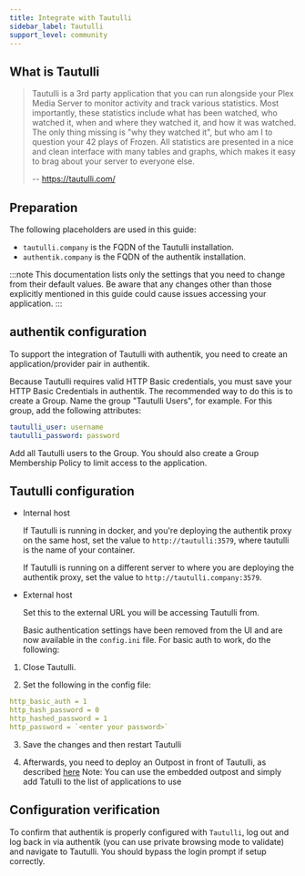 ```yaml
---
title: Integrate with Tautulli
sidebar_label: Tautulli
support_level: community
---
```


## What is Tautulli

> Tautulli is a 3rd party application that you can run alongside your Plex Media Server to monitor activity and track various statistics. Most importantly, these statistics include what has been watched, who watched it, when and where they watched it, and how it was watched. The only thing missing is "why they watched it", but who am I to question your 42 plays of Frozen. All statistics are presented in a nice and clean interface with many tables and graphs, which makes it easy to brag about your server to everyone else.
>
> -- https://tautulli.com/

## Preparation

The following placeholders are used in this guide:

- `tautulli.company` is the FQDN of the Tautulli installation.
- `authentik.company` is the FQDN of the authentik installation.

:::note
This documentation lists only the settings that you need to change from their default values. Be aware that any changes other than those explicitly mentioned in this guide could cause issues accessing your application.
:::

## authentik configuration

To support the integration of Tautulli with authentik, you need to create an application/provider pair in authentik.

Because Tautulli requires valid HTTP Basic credentials, you must save your HTTP Basic Credentials in authentik. The recommended way to do this is to create a Group. Name the group "Tautulli Users", for example. For this group, add the following attributes:

```yaml
tautulli_user: username
tautulli_password: password
```

Add all Tautulli users to the Group. You should also create a Group Membership Policy to limit access to the application.

## Tautulli configuration

- Internal host

    If Tautulli is running in docker, and you're deploying the authentik proxy on the same host, set the value to `http://tautulli:3579`, where tautulli is the name of your container.

    If Tautulli is running on a different server to where you are deploying the authentik proxy, set the value to `http://tautulli.company:3579`.

- External host

    Set this to the external URL you will be accessing Tautulli from.

    Basic authentication settings have been removed from the UI and are now available in the `config.ini` file. For basic auth to work, do the following:

1. Close Tautulli.

2. Set the following in the config file:

```yaml
http_basic_auth = 1
http_hash_password = 0
http_hashed_password = 1
http_password = `<enter your password>`
```

3. Save the changes and then restart Tautulli

4. Afterwards, you need to deploy an Outpost in front of Tautulli, as described [here](https://docs.goauthentik.io/docs/add-secure-apps/outposts/)
   Note: You can use the embedded outpost and simply add Tatulli to the list of applications to use

## Configuration verification

To confirm that authentik is properly configured with `Tautulli`, log out and log back in via authentik (you can use private browsing mode to validate) and navigate to Tautulli. You should bypass the login prompt if setup correctly.
